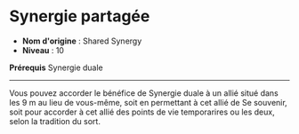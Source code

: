 # Synergie partagée

 * **Nom d'origine** : Shared Synergy
 * **Niveau** : 10


<p><span id="ctl00_MainContent_DetailedOutput"><strong>Prérequis</strong> Synergie duale<br></span></p>
<hr>
<p>Vous pouvez accorder le bénéfice de Synergie duale à un allié situé dans les 9 m au lieu de vous-même, soit en permettant à cet allié de Se souvenir, soit pour accorder à cet allié des points de vie temporarires ou les deux, selon la tradition du sort.&nbsp;</p>